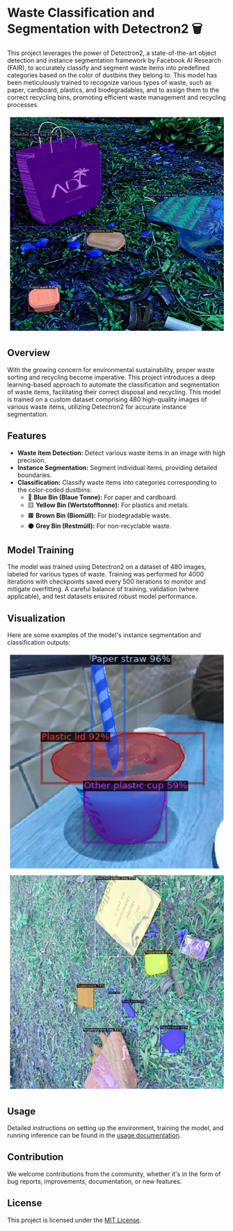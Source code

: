 # Waste Classification and Segmentation with Detectron2 🗑️

This project leverages the power of Detectron2, a state-of-the-art object detection and instance segmentation framework by Facebook AI Research (FAIR), to accurately classify and segment waste items into predefined categories based on the color of dustbins they belong to. This model has been meticulously trained to recognize various types of waste, such as paper, cardboard, plastics, and biodegradables, and to assign them to the correct recycling bins, promoting efficient waste management and recycling processes.

![Correct Bin Classification](images/2.png "Correct Bin Classification")

## Overview

With the growing concern for environmental sustainability, proper waste sorting and recycling become imperative. This project introduces a deep learning-based approach to automate the classification and segmentation of waste items, facilitating their correct disposal and recycling. This model is trained on a custom dataset comprising 480 high-quality images of various waste items, utilizing Detectron2 for accurate instance segmentation.

## Features

- **Waste Item Detection:** Detect various waste items in an image with high precision.
- **Instance Segmentation:** Segment individual items, providing detailed boundaries.
- **Classification:** Classify waste items into categories corresponding to the color-coded dustbins:
  - 📘 **Blue Bin (Blaue Tonne):** For paper and cardboard.
  - 🟨 **Yellow Bin (Wertstofftonne):** For plastics and metals.
  - 🟫 **Brown Bin (Biomüll):** For biodegradable waste.
  - ⚫ **Grey Bin (Restmüll):** For non-recyclable waste.

## Model Training

The model was trained using Detectron2 on a dataset of 480 images, labeled for various types of waste. Training was performed for 4000 iterations with checkpoints saved every 500 iterations to monitor and mitigate overfitting. A careful balance of training, validation (where applicable), and test datasets ensured robust model performance.

## Visualization

Here are some examples of the model's instance segmentation and classification outputs:

![Correct Bin Classification](images/5.png "Correct Bin Classification")
![Model in Action](images/3.png "Model in Action")


## Usage

Detailed instructions on setting up the environment, training the model, and running inference can be found in the [usage documentation](docs/help.rst).

## Contribution

We welcome contributions from the community, whether it's in the form of bug reports, improvements, documentation, or new features.

## License

This project is licensed under the [MIT License](LICENSE).
